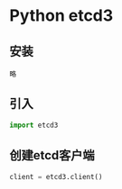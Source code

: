 # Python etcd3

## 安装

```shell
略
```

## 引入

```python
import etcd3
```

## 创建etcd客户端

```python
client = etcd3.client()
```



